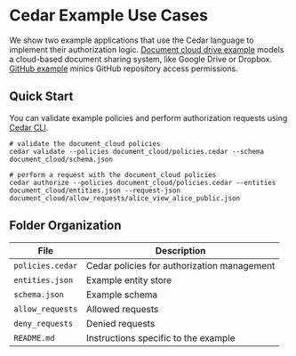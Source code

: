 # Cedar Example Use Cases

We show two example applications that use the Cedar language to implement their authorization logic.
[Document cloud drive example](./document_cloud) models a cloud-based document sharing system, like Google Drive or Dropbox. [GitHub example](./github_example/) minics GitHub repository access permissions.

## Quick Start
You can validate example policies and perform authorization requests using [Cedar CLI](https://github.com/cedar-policy/cedar/tree/main/cedar-policy-cli).

```shell
# validate the document_cloud policies
cedar validate --policies document_cloud/policies.cedar --schema document_cloud/schema.json

# perform a request with the document_cloud policies
cedar authorize --policies document_cloud/policies.cedar --entities document_cloud/entities.json --request-json document_cloud/allow_requests/alice_view_alice_public.json
```

## Folder Organization

| File  | Description |
| ------------- | ------------- |
| `policies.cedar`  | Cedar policies for authorization management  |
| `entities.json`  | Example entity store  |
| `schema.json` | Example schema |
| `allow_requests` | Allowed requests |
| `deny_requests` | Denied requests |
| `README.md` | Instructions specific to the example |
